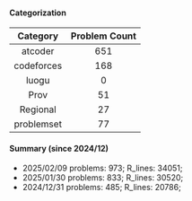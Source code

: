 #### Categorization
| Category      | Problem Count |
|:-----------:|:--------:|
|atcoder | 651|
|codeforces | 168|
|luogu | 0|
|Prov | 51|
|Regional | 27|
|problemset | 77|


#### Summary (since 2024/12)
- 2025/02/09   problems: 973;   R_lines: 34051;
- 2025/01/30   problems: 833;   R_lines: 30520;
- 2024/12/31   problems: 485;   R_lines: 20786;